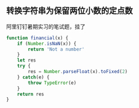## 转换字符串为保留两位小数的定点数

阿里钉钉暑期实习的笔试题，挂了

```js
function financial(x) {
    if (Number.isNaN(x)) {
        return 'Not a number'
    }
    let res
    try {
        res = Number.parseFloat(x).toFixed(2)
    } catch(e) {
        throw TypeError(e)
    }
    return res
}
```

